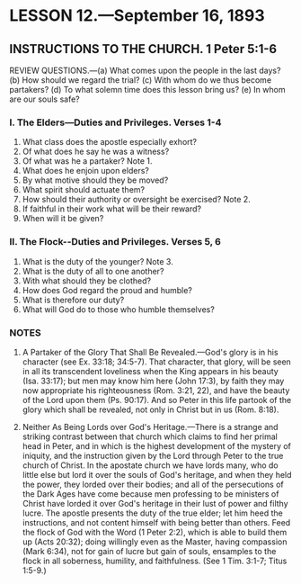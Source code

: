 # LESSON 12.—September 16, 1893

## INSTRUCTIONS TO THE CHURCH. 1 Peter 5:1-6

REVIEW QUESTIONS.—(a) What comes upon the people in the last days? (b) How should we regard the trial? (c) With whom do we thus become partakers? (d) To what solemn time does this lesson bring us? (e) In whom are our souls safe?

### I. The Elders—Duties and Privileges. Verses 1-4

1. What class does the apostle especially exhort?
2. Of what does he say he was a witness?
3. Of what was he a partaker? Note 1.
4. What does he enjoin upon elders?
5. By what motive should they be moved?
6. What spirit should actuate them?
7. How should their authority or oversight be exercised? Note 2.
8. If faithful in their work what will be their reward?
9. When will it be given?

### II. The Flock--Duties and Privileges. Verses 5, 6

1. What is the duty of the younger? Note 3.
2. What is the duty of all to one another?
3. With what should they be clothed?
4. How does God regard the proud and humble?
5. What is therefore our duty?
6. What will God do to those who humble themselves?

### NOTES

1. A Partaker of the Glory That Shall Be Revealed.—God's glory is in his character (see Ex. 33:18; 34:5-7). That character, that glory, will be seen in all its transcendent loveliness when the King appears in his beauty (Isa. 33:17); but men may know him here (John 17:3), by faith they may now appropriate his righteousness (Rom. 3:21, 22), and have the beauty of the Lord upon them (Ps. 90:17). And so Peter in this life partook of the glory which shall be revealed, not only in Christ but in us (Rom. 8:18).

2. Neither As Being Lords over God's Heritage.—There is a strange and striking contrast between that church which claims to find her primal head in Peter, and in which is the highest development of the mystery of iniquity, and the instruction given by the Lord through Peter to the true church of Christ. In the apostate church we have lords many, who do little else but lord it over the souls of God's heritage, and when they held the power, they lorded over their bodies; and all of the persecutions of the Dark Ages have come because men professing to be ministers of Christ have lorded it over God's heritage in their lust of power and filthy lucre. The apostle presents the duty of the true elder; let him heed the instructions, and not content himself with being better than others. Feed the flock of God with the Word (1 Peter 2:2), which is able to build them up (Acts 20:32); doing willingly even as the Master, having compassion (Mark 6:34), not for gain of lucre but gain of souls, ensamples to the flock in all soberness, humility, and faithfulness. (See 1 Tim. 3:1-7; Titus 1:5-9.)

